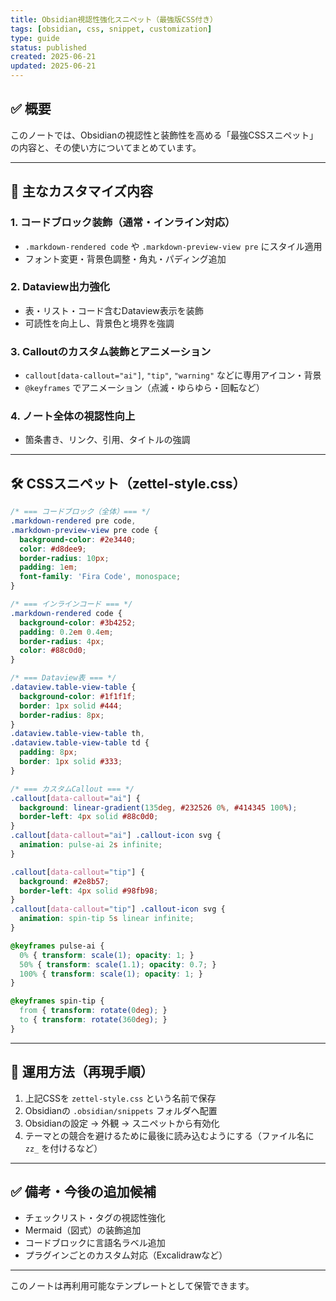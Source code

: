 ```yaml
---
title: Obsidian視認性強化スニペット（最強版CSS付き）
tags: [obsidian, css, snippet, customization]
type: guide
status: published
created: 2025-06-21
updated: 2025-06-21
---
```


## ✅ 概要

このノートでは、Obsidianの視認性と装飾性を高める「最強CSSスニペット」の内容と、その使い方についてまとめています。

---

## 🎨 主なカスタマイズ内容

### 1. コードブロック装飾（通常・インライン対応）
- `.markdown-rendered code` や `.markdown-preview-view pre` にスタイル適用
- フォント変更・背景色調整・角丸・パディング追加

### 2. Dataview出力強化
- 表・リスト・コード含むDataview表示を装飾
- 可読性を向上し、背景色と境界を強調

### 3. Calloutのカスタム装飾とアニメーション
- `callout[data-callout="ai"]`, `"tip"`, `"warning"` などに専用アイコン・背景
- `@keyframes` でアニメーション（点滅・ゆらゆら・回転など）

### 4. ノート全体の視認性向上
- 箇条書き、リンク、引用、タイトルの強調

---

## 🛠 CSSスニペット（zettel-style.css）

```css
/* === コードブロック（全体）=== */
.markdown-rendered pre code,
.markdown-preview-view pre code {
  background-color: #2e3440;
  color: #d8dee9;
  border-radius: 10px;
  padding: 1em;
  font-family: 'Fira Code', monospace;
}

/* === インラインコード === */
.markdown-rendered code {
  background-color: #3b4252;
  padding: 0.2em 0.4em;
  border-radius: 4px;
  color: #88c0d0;
}

/* === Dataview表 === */
.dataview.table-view-table {
  background-color: #1f1f1f;
  border: 1px solid #444;
  border-radius: 8px;
}
.dataview.table-view-table th,
.dataview.table-view-table td {
  padding: 8px;
  border: 1px solid #333;
}

/* === カスタムCallout === */
.callout[data-callout="ai"] {
  background: linear-gradient(135deg, #232526 0%, #414345 100%);
  border-left: 4px solid #88c0d0;
}
.callout[data-callout="ai"] .callout-icon svg {
  animation: pulse-ai 2s infinite;
}

.callout[data-callout="tip"] {
  background: #2e8b57;
  border-left: 4px solid #98fb98;
}
.callout[data-callout="tip"] .callout-icon svg {
  animation: spin-tip 5s linear infinite;
}

@keyframes pulse-ai {
  0% { transform: scale(1); opacity: 1; }
  50% { transform: scale(1.1); opacity: 0.7; }
  100% { transform: scale(1); opacity: 1; }
}

@keyframes spin-tip {
  from { transform: rotate(0deg); }
  to { transform: rotate(360deg); }
}
```

---

## 🔁 運用方法（再現手順）

1. 上記CSSを `zettel-style.css` という名前で保存
2. Obsidianの `.obsidian/snippets` フォルダへ配置
3. Obsidianの設定 → 外観 → スニペットから有効化
4. テーマとの競合を避けるために最後に読み込むようにする（ファイル名に `zz_` を付けるなど）

---

## ✅ 備考・今後の追加候補

- チェックリスト・タグの視認性強化
- Mermaid（図式）の装飾追加
- コードブロックに言語名ラベル追加
- プラグインごとのカスタム対応（Excalidrawなど）

---
このノートは再利用可能なテンプレートとして保管できます。
